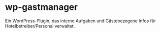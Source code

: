 # wp-gastmanager
Ein WordPress-Plugin, das interne Aufgaben und Gästebezogene Infos für Hotelbetreiber/Personal verwaltet.
